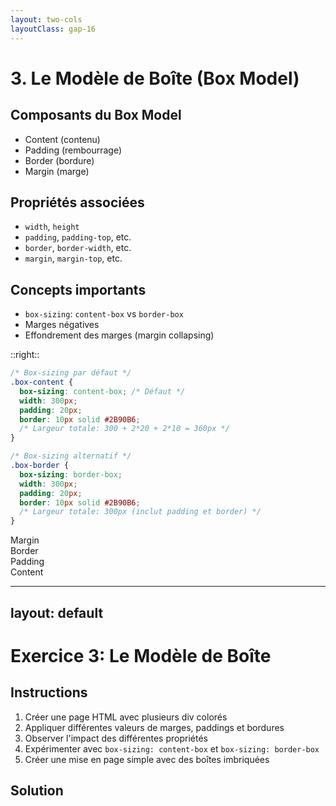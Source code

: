 ```yaml
---
layout: two-cols
layoutClass: gap-16
---
```


# 3. Le Modèle de Boîte (Box Model)

## Composants du Box Model
- Content (contenu)
- Padding (rembourrage)
- Border (bordure)
- Margin (marge)

## Propriétés associées
- `width`, `height`
- `padding`, `padding-top`, etc.
- `border`, `border-width`, etc.
- `margin`, `margin-top`, etc.

## Concepts importants
- `box-sizing`: `content-box` vs `border-box`
- Marges négatives
- Effondrement des marges (margin collapsing)


::right::

<div>

```css
/* Box-sizing par défaut */
.box-content {
  box-sizing: content-box; /* Défaut */
  width: 300px;
  padding: 20px;
  border: 10px solid #2B90B6;
  /* Largeur totale: 300 + 2*20 + 2*10 = 360px */
}

/* Box-sizing alternatif */
.box-border {
  box-sizing: border-box;
  width: 300px;
  padding: 20px;
  border: 10px solid #2B90B6;
  /* Largeur totale: 300px (inclut padding et border) */
}
```
<div class="mt-6">
  <div class="relative border-4 border-dashed border-gray-400 p-4">
    <div class="text-center">Margin</div>
    <div class="border-4 border-gray-600 p-4">
      <div class="text-center">Border</div>
      <div class="bg-gray-200 p-4">
        <div class="text-center">Padding</div>
        <div class="bg-blue-200 p-2">
          <div class="text-center">Content</div>
        </div>
      </div>
    </div>
  </div>
</div>

</div>


---
layout: default
---

# Exercice 3: Le Modèle de Boîte

## Instructions
1. Créer une page HTML avec plusieurs div colorés
2. Appliquer différentes valeurs de marges, paddings et bordures
3. Observer l'impact des différentes propriétés
4. Expérimenter avec `box-sizing: content-box` et `box-sizing: border-box`
5. Créer une mise en page simple avec des boîtes imbriquées


<div class="mt-8 border-t pt-4">

## Solution

```html

```

</div>
